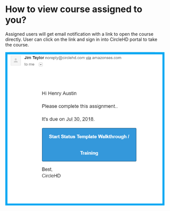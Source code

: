 # How to view course assigned to you?

Assigned users will get email notification with a link to open the course directly. User can click on the link and sign in into CircleHD portal to take the course.

![](../.gitbook/assets/lesson-email.png)

